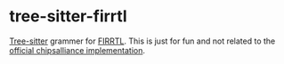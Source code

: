 # tree-sitter-firrtl

[Tree-sitter](https://tree-sitter.github.io/tree-sitter/) grammer for [FIRRTL](https://www.chisel-lang.org/firrtl/). This is just for fun and not related to the [official chipsalliance implementation](https://github.com/chipsalliance/tree-sitter-firrtl).
